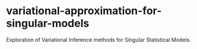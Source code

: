 # variational-approximation-for-singular-models
Exploration of Variational Inference methods for Singular Statistical Models. 
